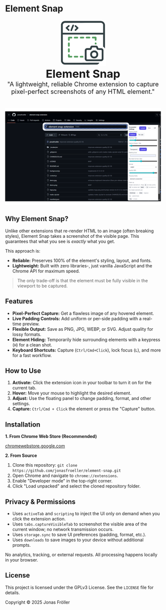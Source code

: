 # Element Snap

<div align="center">
    <img src="./assets/logo.png" alt="icon" width="150" />
</div>

<div align="center" style="margin-bottom: 2.5rem;">
    <span style="font-size: 1.25rem;">
      <b><strong style="font-size: 2.25rem;">Element Snap</strong></b>
      <br>"A lightweight, reliable Chrome extension to capture pixel-perfect screenshots of any HTML element."
    </span>
</div>

![Element Snap Preview](./assets/preview.png)

## Why Element Snap?

Unlike other extensions that re-render HTML to an image (often breaking styles), Element Snap takes a screenshot of the visible page. This guarantees that what you see is *exactly* what you get.

This approach is:
* **Reliable:** Preserves 100% of the element's styling, layout, and fonts.
* **Lightweight:** Built with zero libraries-, just vanilla JavaScript and the Chrome API for maximum speed.

> The only trade-off is that the element must be fully visible in the viewport to be captured.

## Features

* **Pixel-Perfect Capture:** Get a flawless image of any hovered element.
* **Live Padding Controls:** Add uniform or per-side padding with a real-time preview.
* **Flexible Output:** Save as PNG, JPG, WEBP, or SVG. Adjust quality for lossy formats.
* **Element Hiding:** Temporarily hide surrounding elements with a keypress (`H`) for a clean shot.
* **Keyboard Shortcuts:** Capture (`Ctrl/Cmd+Click`), lock focus (`L`), and more for a fast workflow.

## How to Use

1.  **Activate:** Click the extension icon in your toolbar to turn it on for the current tab.
2.  **Hover:** Move your mouse to highlight the desired element.
3.  **Adjust:** Use the floating panel to change padding, format, and other settings.
4.  **Capture:** `Ctrl/Cmd + Click` the element or press the "Capture" button.

## Installation

**1. From Chrome Web Store (Recommended)**

[chromewebstore.google.com](https://chromewebstore.google.com/detail/element-snap/nldbbahmckpcjcbikdaopeaiidhdomkf)

**2. From Source**

1.  Clone this repository: `git clone https://github.com/jonasfroeller/element-snap.git`
2.  Open Chrome and navigate to `chrome://extensions`.
3.  Enable "Developer mode" in the top-right corner.
4.  Click "Load unpacked" and select the cloned repository folder.

## Privacy & Permissions

- Uses `activeTab` and `scripting` to inject the UI only on demand when you click the extension action.
- Uses `tabs.captureVisibleTab` to screenshot the visible area of the current window; no network transmission occurs.
- Uses `storage.sync` to save UI preferences (padding, format, etc.).
- Uses `downloads` to save images to your device without additional prompts.

No analytics, tracking, or external requests. All processing happens locally in your browser.

## License

This project is licensed under the GPLv3 License. See the `LICENSE` file for details.

Copyright © 2025 Jonas Fröller
